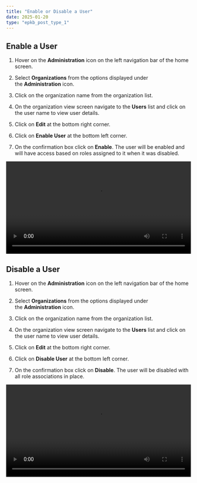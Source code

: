 ```yaml
---
title: "Enable or Disable a User"
date: 2025-01-20
type: "epkb_post_type_1"
---
```


## **Enable a User**

1. Hover on the **Administration** icon on the left navigation bar of the home screen. 

3. Select **Organizations** from the options displayed under the **Administration** icon. 

5. Click on the organization name from the organization list.

7. On the organization view screen navigate to the **Users** list and click on the user name to view user details. 

9. Click on **Edit** at the bottom right corner.

11. Click on **Enable User** at the bottom left corner.

13. On the confirmation box click on **Enable**. The user will be enabled and will have access based on roles assigned to it when it was disabled.  
      
    

<video width="100%" height="auto" controls>
  <source src="./Enable-disable-video/Enable-User-2.mp4" type="video/mp4" />
  Your browser does not support the video tag.
</video>

## **Disable a User**

1. Hover on the **Administration** icon on the left navigation bar of the home screen. 

3. Select **Organizations** from the options displayed under the **Administration** icon. 

5. Click on the organization name from the organization list.

7. On the organization view screen navigate to the **Users** list and click on the user name to view user details. 

9. Click on **Edit** at the bottom right corner.

11. Click on **Disable User** at the bottom left corner.

13. On the confirmation box click on **Disable**. The user will be disabled with all role associations in place.  
      
    

<video width="100%" height="auto" controls>
  <source src="./Enable-disable-video/Disable-a-User-2.mp4" type="video/mp4" />
  Your browser does not support the video tag.
</video>